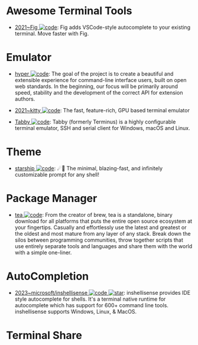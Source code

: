 # Awesome Terminal Tools

- [2021~Fig ![code](https://ng-tech.icu/assets/code.svg)](https://fig.io/): Fig adds VSCode-style autocomplete to your existing terminal. Move faster with Fig.

# Emulator

- [hyper ![code](https://ng-tech.icu/assets/code.svg)](https://github.com/vercel/hyper): The goal of the project is to create a beautiful and extensible experience for command-line interface users, built on open web standards. In the beginning, our focus will be primarily around speed, stability and the development of the correct API for extension authors.

- [2021~kitty ![code](https://ng-tech.icu/assets/code.svg)](https://sw.kovidgoyal.net/kitty/): The fast, feature-rich, GPU based terminal emulator

- [Tabby ![code](https://ng-tech.icu/assets/code.svg)](https://github.com/Eugeny/tabby): Tabby (formerly Terminus) is a highly configurable terminal emulator, SSH and serial client for Windows, macOS and Linux.

# Theme

- [starship ![code](https://ng-tech.icu/assets/code.svg)](https://github.com/starship/starship): ☄🌌️ The minimal, blazing-fast, and infinitely customizable prompt for any shell!

# Package Manager

- [tea ![code](https://ng-tech.icu/assets/code.svg)](https://github.com/teaxyz/cli): From the creator of brew, tea is a standalone, binary download for all platforms that puts the entire open source ecosystem at your fingertips. Casually and effortlessly use the latest and greatest or the oldest and most mature from any layer of any stack. Break down the silos between programming communities, throw together scripts that use entirely separate tools and languages and share them with the world with a simple one-liner.

# AutoCompletion

- [2023~microsoft/inshellisense ![code](https://ng-tech.icu/assets/code.svg) ![star](https://img.shields.io/github/stars/microsoft/inshellisense)](https://github.com/microsoft/inshellisense): inshellisense provides IDE style autocomplete for shells. It's a terminal native runtime for autocomplete which has support for 600+ command line tools. inshellisense supports Windows, Linux, & MacOS.

# Terminal Share
